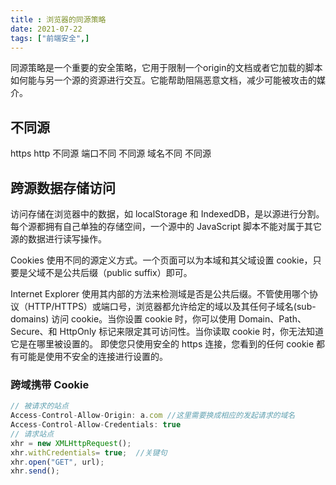 ```yaml
---
title : 浏览器的同源策略
date: 2021-07-22
tags: ["前端安全",]
---
```

同源策略是一个重要的安全策略，它用于限制一个origin的文档或者它加载的脚本如何能与另一个源的资源进行交互。它能帮助阻隔恶意文档，减少可能被攻击的媒介。

<!--more-->

## 不同源

https http 不同源
端口不同 不同源
域名不同 不同源

## 跨源数据存储访问

访问存储在浏览器中的数据，如 localStorage 和 IndexedDB，是以源进行分割。每个源都拥有自己单独的存储空间，一个源中的 JavaScript 脚本不能对属于其它源的数据进行读写操作。

Cookies  使用不同的源定义方式。一个页面可以为本域和其父域设置 cookie，只要是父域不是公共后缀（public suffix）即可。

Internet Explorer 使用其内部的方法来检测域是否是公共后缀。不管使用哪个协议（HTTP/HTTPS）或端口号，浏览器都允许给定的域以及其任何子域名(sub-domains) 访问 cookie。当你设置 cookie 时，你可以使用 Domain、Path、Secure、和 HttpOnly 标记来限定其可访问性。当你读取 cookie 时，你无法知道它是在哪里被设置的。 即使您只使用安全的 https 连接，您看到的任何 cookie 都有可能是使用不安全的连接进行设置的。

### 跨域携带 Cookie
```javascript
// 被请求的站点
Access-Control-Allow-Origin: a.com //这里需要换成相应的发起请求的域名
Access-Control-Allow-Credentials: true
// 请求站点
xhr = new XMLHttpRequest();
xhr.withCredentials= true;  //关键句
xhr.open("GET", url);
xhr.send();
```
